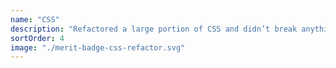 ```yaml
---
name: "CSS"
description: "Refactored a large portion of CSS and didn’t break anything"
sortOrder: 4
image: "./merit-badge-css-refactor.svg"
---
```

